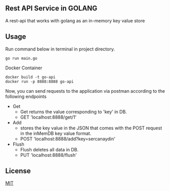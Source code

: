 ## Rest API Service in GOLANG

A rest-api that works with golang as an in-memory key value store

## Usage

Run command below in terminal in project directory.

```shell
go run main.go
```
Docker Container
```shell
docker build -t go-api
docker run -p 8888:8888 go-api
```

Now, you can send requests to the application via postman according to the following endpoints

+ Get
    + Get returns the value corresponding to 'key' in DB.
    + GET 'localhost:8888/get/1'
+ Add
    + stores the key value in the JSON that comes with the POST request in the inMemDB key value format.
    + POST 'localhost:8888/add?key=sercanaydin'
+ Flush
    + Flush deletes all data in DB.
    + PUT 'localhost:8888/flush'

## License
[MIT](https://choosealicense.com/licenses/mit/)